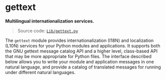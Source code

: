 # gettext

**Multilingual internationalization services.**

> Source code: [`Lib/gettext.py`](https://github.com/python/cpython/tree/3.13/Lib/gettext.py)

The `gettext` module provides internationalization (I18N) and localization (L10N) services for your Python modules and applications. It supports both the GNU gettext message catalog API and a higher level, class-based API that may be more appropriate for Python files. The interface described below allows you to write your module and application messages in one natural language, and provide a catalog of translated messages for running under different natural languages.
